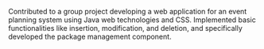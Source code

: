 Contributed to a group project developing a web application for an event planning system using Java web technologies and CSS. Implemented basic functionalities like insertion, modification, and deletion, and specifically developed the package management component.
